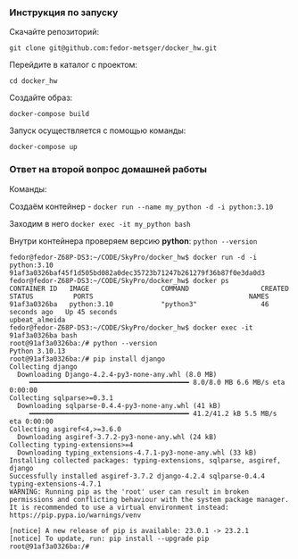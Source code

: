 
### Инструкция по запуску

Скачайте репозиторий:

`git clone git@github.com:fedor-metsger/docker_hw.git`

Перейдите в каталог с проектом:

`cd docker_hw`

Создайте образ:

`docker-compose build`

Запуск осуществляется с помощью команды:

`docker-compose up`

### Ответ на второй вопрос домашней работы

Команды:

Создаём контейнер - `docker run --name my_python -d -i python:3.10`

Заходим в него `docker exec -it my_python bash`

Внутри контейнера проверяем версию **python**: `python --version`

```
fedor@fedor-Z68P-DS3:~/CODE/SkyPro/docker_hw$ docker run -d -i python:3.10
91af3a0326baf45f1d505bd082a0dec35723b71247b261279f36b87f0e3da0d3
fedor@fedor-Z68P-DS3:~/CODE/SkyPro/docker_hw$ docker ps
CONTAINER ID   IMAGE                  COMMAND                  CREATED          STATUS          PORTS                                       NAMES
91af3a0326ba   python:3.10            "python3"                46 seconds ago   Up 45 seconds                                               upbeat_almeida
fedor@fedor-Z68P-DS3:~/CODE/SkyPro/docker_hw$ docker exec -it 91af3a0326ba bash
root@91af3a0326ba:/# python --version
Python 3.10.13
root@91af3a0326ba:/# pip install django
Collecting django
  Downloading Django-4.2.4-py3-none-any.whl (8.0 MB)
     ━━━━━━━━━━━━━━━━━━━━━━━━━━━━━━━━━━━━━━━━ 8.0/8.0 MB 6.6 MB/s eta 0:00:00
Collecting sqlparse>=0.3.1
  Downloading sqlparse-0.4.4-py3-none-any.whl (41 kB)
     ━━━━━━━━━━━━━━━━━━━━━━━━━━━━━━━━━━━━━━━━ 41.2/41.2 kB 5.5 MB/s eta 0:00:00
Collecting asgiref<4,>=3.6.0
  Downloading asgiref-3.7.2-py3-none-any.whl (24 kB)
Collecting typing-extensions>=4
  Downloading typing_extensions-4.7.1-py3-none-any.whl (33 kB)
Installing collected packages: typing-extensions, sqlparse, asgiref, django
Successfully installed asgiref-3.7.2 django-4.2.4 sqlparse-0.4.4 typing-extensions-4.7.1
WARNING: Running pip as the 'root' user can result in broken permissions and conflicting behaviour with the system package manager. It is recommended to use a virtual environment instead: https://pip.pypa.io/warnings/venv

[notice] A new release of pip is available: 23.0.1 -> 23.2.1
[notice] To update, run: pip install --upgrade pip
root@91af3a0326ba:/#
```
